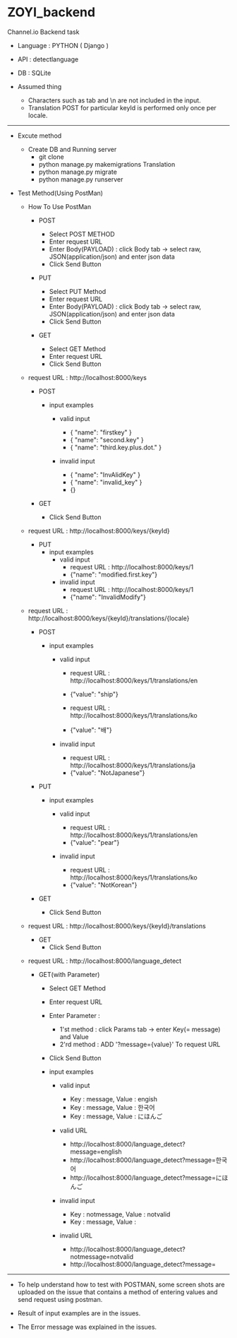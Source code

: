 # ZOYI_backend
Channel.io Backend task

- Language : PYTHON ( Django )
- API : detectlanguage
- DB : SQLite

- Assumed thing
  - Characters such as tab and \n are not included in the input.
  - Translation POST for particular keyId is performed only once per locale.

----------------------------------------------------------------------------------------------------------------

- Excute method
  - Create DB and Running server
    - git clone
    - python manage.py makemigrations Translation
    - python manage.py migrate
    - python manage.py runserver

- Test Method(Using PostMan)
    - How To Use PostMan
      - POST
        - Select POST METHOD
        - Enter request URL
        - Enter Body(PAYLOAD) : click Body tab -> select raw, JSON(application/json) and enter json data
        - Click Send Button

      - PUT
        - Select PUT Method
        - Enter request URL
        - Enter Body(PAYLOAD) : click Body tab -> select raw, JSON(application/json) and enter json data
        - Click Send Button
  
      - GET
        - Select GET Method
        - Enter request URL
        - Click Send Button

    - request URL : http://localhost:8000/keys
      - POST
        - input examples
          - valid input
            - { "name": "firstkey" } 
            - { "name": "second.key" } 
            - { "name": "third.key.plus.dot." }
          
          - invalid input
            - { "name": "InvAlidKey" }
            - { "name": "invalid_key" }
            - {}
   
      - GET
        - Click Send Button

    - request URL : http://localhost:8000/keys/{keyId}
      - PUT        
        - input examples
          - valid input
            - request URL : http://localhost:8000/keys/1
            - {"name": "modified.first.key"}
          - invalid input
            - request URL : http://localhost:8000/keys/1
            - {"name": "InvalidModify"} 
            
    - request URL : http://localhost:8000/keys/{keyId}/translations/{locale}
      - POST        
        - input examples
          - valid input
            - request URL : http://localhost:8000/keys/1/translations/en
            - {"value": "ship"}
            
            - request URL : http://localhost:8000/keys/1/translations/ko
            - {"value": "배"}

          - invalid input
            - request URL : http://localhost:8000/keys/1/translations/ja
            - {"value": "NotJapanese"} 
      
      - PUT
        - input examples
          - valid input
            - request URL : http://localhost:8000/keys/1/translations/en
            - {"value": "pear"}
            
          - invalid input
            - request URL : http://localhost:8000/keys/1/translations/ko
            - {"value": "NotKorean"} 
      - GET
        - Click Send Button

               
    - request URL : http://localhost:8000/keys/{keyId}/translations
      - GET
        - Click Send Button
      
    - request URL : http://localhost:8000/language_detect
      - GET(with Parameter)
        - Select GET Method
        - Enter request URL
        - Enter Parameter :
          - 1'st method : click Params tab -> enter Key(= message) and Value
          - 2'rd method : ADD '?message={value}' To request URL
        - Click Send Button
        
        - input examples
          - valid input
            - Key : message, Value : engish
            - Key : message, Value : 한국어
            - Key : message, Value : にほんご 
          - valid URL
            - http://localhost:8000/language_detect?message=english
            - http://localhost:8000/language_detect?message=한국어
            - http://localhost:8000/language_detect?message=にほんご
            
          - invalid input
            - Key : notmessage, Value : notvalid
            - Key : message, Value : 
          - invalid URL
            - http://localhost:8000/language_detect?notmessage=notvalid
            - http://localhost:8000/language_detect?message=
  
----------------------------------------------------------------------------------------------------------    
 
 - To help understand how to test with POSTMAN, some screen shots are uploaded on the issue that contains a method of entering values and send request using postman.
 
 - Result of input examples are in the issues.
 
 - The Error message was explained in the issues.
